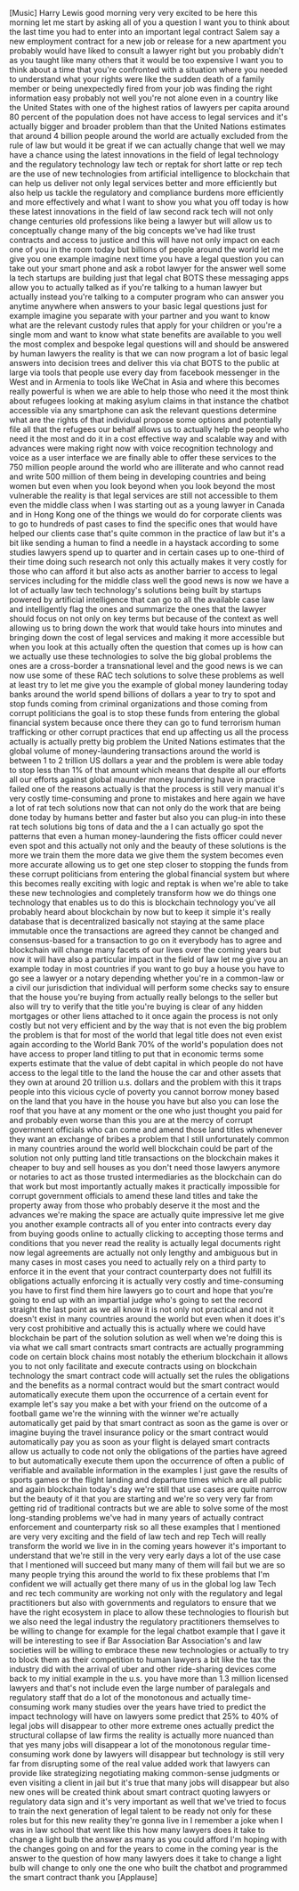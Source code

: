
[Music]
Harry Lewis good morning
very very excited to be here this
morning let me start by asking all of
you a question I want you to think about
the last time you had to enter into an
important legal contract Salem say a new
employment contract for a new job or
release for a new apartment you probably
would have liked to consult a lawyer
right but you probably didn&#39;t as you
taught like many others that it would be
too expensive I want you to think about
a time that you&#39;re confronted with a
situation where you needed to understand
what your rights were like the sudden
death of a family member or being
unexpectedly fired from your job
was finding the right information easy
probably not well you&#39;re not alone even
in a country like the United States with
one of the highest ratios of lawyers per
capita around 80 percent of the
population does not have access to legal
services and it&#39;s actually bigger and
broader problem than that the United
Nations estimates that around 4 billion
people around the world are actually
excluded from the rule of law but would
it be great if we can actually change
that well we may have a chance using the
latest innovations in the field of legal
technology and the regulatory technology
law tech or reptak for short latte or
rep tech are the use of new technologies
from artificial intelligence
to blockchain that can help us deliver
not only legal services better and more
efficiently but also help us tackle the
regulatory and compliance burdens more
efficiently and more effectively and
what I want to show you what you off
today is how these latest innovations in
the field of law second rack tech will
not only change centuries old
professions like being a lawyer but will
allow us to conceptually change many of
the big concepts we&#39;ve had like trust
contracts and access to justice and this
will have not only impact on each one of
you in the room today but billions of
people around the world let me give you
one example imagine next time you have a
legal question you can take out your
smart phone and ask a robot lawyer for
the answer well some la tech startups
are building just that legal chat BOTS
these messaging apps allow you to
actually talked as if you&#39;re talking to
a human lawyer but actually instead
you&#39;re talking to a computer program who
can answer you anytime anywhere when
answers to your basic legal questions
just for example imagine you separate
with your partner and you want to know
what are the relevant custody rules that
apply for your children or you&#39;re a
single mom and want to know what state
benefits are available to you well the
most complex and bespoke legal questions
will and should be answered by human
lawyers the reality is that we can now
program a lot of basic legal answers
into decision trees and deliver this via
chat BOTS to the public at large via
tools that people use every day from
facebook messenger in the West and in
Armenia to tools like WeChat in Asia and
where this becomes really powerful is
when we are able to help those who need
it the most
think about refugees looking at making
asylum claims in that instance the
chatbot accessible via any smartphone
can ask the relevant questions determine
what are the rights of that individual
propose some options and potentially
file all that the refugees our behalf
allows us to actually help the people
who need it the most and do it in a cost
effective way and scalable way and with
advances were making right now with
voice recognition technology and voice
as a user interface we are finally able
to offer these services to the 750
million people around the world who are
illiterate and who cannot read and write
500 million of them being in developing
countries and being women but even when
you look beyond when you look beyond the
most vulnerable the reality is that
legal services are still not accessible
to them even the middle class when I was
starting out as a young lawyer in Canada
and in Hong Kong one of the things we
would do for corporate clients was to go
to hundreds of past cases to find the
specific ones that would have helped our
clients case that&#39;s quite common in the
practice of law but it&#39;s a bit like
sending a human to find a needle in a
haystack
according to some studies lawyers spend
up to quarter and in certain cases up to
one-third of their time doing such
research not only this actually makes it
very costly for those who can afford it
but also acts as another barrier to
access to legal services including for
the middle class well the good news is
now we have a lot of actually law tech
technology&#39;s solutions being built by
startups powered by artificial
intelligence that can go to all the
available case law and intelligently
flag the ones and summarize the ones
that the lawyer should focus on not only
on key terms but because of the context
as well
allowing us to bring down the work that
would take hours into minutes and
bringing down the cost of legal services
and making it more accessible but when
you look at this actually often the
question that comes up is how can we
actually use these technologies to solve
the big global problems the ones are a
cross-border
a transnational level and the good news
is we can now use some of these RAC tech
solutions to solve these problems as
well at least try to let me give you the
example of global money laundering today
banks around the world spend billions of
dollars a year to try to spot and stop
funds coming from criminal organizations
and those coming from corrupt
politicians the goal is to stop these
funds from entering the global financial
system because once there they can go to
fund terrorism human trafficking or
other corrupt practices that end up
affecting us all the process actually is
actually pretty big problem the United
Nations estimates that the global volume
of money-laundering transactions around
the world is between 1 to 2 trillion US
dollars a year and the problem is were
able today to stop less than 1% of that
amount which means that despite all our
efforts all our efforts against global
maunder money laundering have in
practice failed one of the reasons
actually is that the process is still
very manual it&#39;s very costly
time-consuming and prone to mistakes and
here again we have a lot of rat tech
solutions now that can not only do the
work that are being done today by humans
better and faster but also you can
plug-in into these rat tech solutions
big tons of data and the a I can
actually go spot the patterns that even
a human money-laundering the fists
officer could never even spot and this
actually not only and the beauty of
these solutions is
the more we train them the more data we
give them the system becomes even more
accurate allowing us to get one step
closer to stopping the funds from these
corrupt politicians from entering the
global financial system but where this
becomes really exciting with logic and
reptak is when we&#39;re able to take these
new technologies and completely
transform how we do things one
technology that enables us to do this is
blockchain technology you&#39;ve all
probably heard about blockchain by now
but to keep it simple
it&#39;s really database that is
decentralized basically not staying at
the same place immutable once the
transactions are agreed they cannot be
changed and consensus-based
for a transaction to go on it everybody
has to agree and blockchain will change
many facets of our lives over the coming
years but now it will have also a
particular impact in the field of law
let me give you an example today in most
countries if you want to go buy a house
you have to go see a lawyer or a notary
depending whether you&#39;re in a common-law
or a civil our jurisdiction that
individual will perform some checks say
to ensure that the house you&#39;re buying
from actually really belongs to the
seller but also will try to verify that
the title you&#39;re buying is clear of any
hidden mortgages or other liens attached
to it
once again the process is not only
costly but not very efficient
and by the way that is not even the big
problem the problem is that for most of
the world that legal title does not even
exist again according to the World Bank
70% of the world&#39;s population does not
have access to proper land titling to
put that in economic terms some experts
estimate that the value of debt capital
in which people do not have access to
the legal title to the land the house
the car and other assets that they own
at around 20 trillion u.s. dollars
and the problem with this it traps
people into this vicious cycle of
poverty you cannot borrow money based on
the land that you have in the house you
have but also you can lose the roof that
you have at any moment or the one who
just thought you paid for and probably
even worse than this you are at the
mercy of corrupt government officials
who can come and amend those land titles
whenever they want an exchange of bribes
a problem that I still unfortunately
common in many countries around the
world
well blockchain could be part of the
solution not only putting land title
transactions on the blockchain makes it
cheaper to buy and sell houses as you
don&#39;t need those lawyers anymore or
notaries to act as those trusted
intermediaries as the blockchain can do
that work but most importantly actually
makes it practically impossible for
corrupt government officials to amend
these land titles and take the property
away from those who probably deserve it
the most and the advances we&#39;re making
the space are actually quite impressive
let me give you another example
contracts all of you enter into
contracts every day from buying goods
online to actually clicking to accepting
those terms and conditions that you
never read the reality is actually legal
documents right now legal agreements are
actually not only lengthy and ambiguous
but in many cases in most cases you need
to actually rely on a third party to
enforce it in the event that your
contract counterparty does not fulfill
its obligations actually enforcing it is
actually very costly and time-consuming
you have to first find them hire lawyers
go to court and hope that you&#39;re going
to end up with an impartial judge who&#39;s
going to set the record straight
the last point as we all know it is not
only not practical and not it doesn&#39;t
exist in many countries around the world
but even when it does it&#39;s very cost
prohibitive
and actually this is actually where we
could have blockchain be part of the
solution solution as well when we&#39;re
doing this is via what we call smart
contracts smart contracts are actually
programming code on certain block chains
most notably the etherium blockchain it
allows you to not only facilitate and
execute contracts using on blockchain
technology the smart contract code will
actually set the rules the obligations
and the benefits as a normal contract
would but the smart contract would
automatically execute them upon the
occurrence of a certain event for
example let&#39;s say you make a bet with
your friend on the outcome of a football
game we&#39;re the winning with the winner
we&#39;re actually automatically get paid by
that smart contract as soon as the game
is over or imagine buying the travel
insurance policy or the smart contract
would automatically pay you as soon as
your flight is delayed smart contracts
allow us actually to code not only the
obligations of the parties have agreed
to but automatically execute them upon
the occurrence of often a public of
verifiable and available information in
the examples I just gave the results of
sports games or the flight landing and
departure times which are all public and
again blockchain today&#39;s day we&#39;re still
that use cases are quite narrow but the
beauty of it that you are starting and
we&#39;re so very very far from getting rid
of traditional contracts but we are able
to solve some of the most long-standing
problems we&#39;ve had in many years of
actually contract enforcement and
counterparty risk so all these examples
that I mentioned are very very exciting
and the field of law tech and rep Tech
will really transform the world we live
in in the coming years however it&#39;s
important to understand that we&#39;re still
in the very very early days a lot of the
use case that I mentioned will succeed
but many many of them will fail but we
are so many people trying this around
the world to fix these problems
that I&#39;m confident we will actually get
there many of us in the global log law
Tech and rec tech community are working
not only with the regulatory and legal
practitioners but also with governments
and regulators to ensure that we have
the right ecosystem in place to allow
these technologies to flourish but we
also need the legal industry the
regulatory practitioners themselves to
be willing to change for example for the
legal chatbot example that I gave it
will be interesting to see if Bar
Association Bar Association&#39;s and law
societies will be willing to embrace
these new technologies or actually to
try to block them as their competition
to human lawyers a bit like the tax the
industry did with the arrival of uber
and other ride-sharing devices come back
to my initial example in the u.s. you
have more than 1.3 million licensed
lawyers and that&#39;s not include even the
large number of paralegals and
regulatory staff that do a lot of the
monotonous and actually time-consuming
work many studies over the years have
tried to predict the impact technology
will have on lawyers some predict that
25% to 40% of legal jobs will disappear
to other more extreme ones actually
predict the structural collapse of law
firms the reality is actually more
nuanced than that yes many jobs will
disappear
a lot of the monotonous regular
time-consuming work done by lawyers will
disappear but technology is still very
far from disrupting some of the real
value added work that lawyers can
provide like strategizing negotiating
making common-sense judgments or even
visiting a client in jail but it&#39;s true
that many jobs will disappear
but also new ones will be created think
about smart contract quoting lawyers or
regulatory data sign
and it&#39;s very important as well that
we&#39;ve tried to focus to train the next
generation of legal talent to be ready
not only for these roles but for this
new reality they&#39;re gonna live in I
remember a joke when I was in law school
that went like this how many lawyers
does it take to change a light bulb
the answer as many as you could afford
I&#39;m hoping with the changes going on and
for the years to come in the coming year
is the answer to the question of how
many lawyers does it take to change a
light bulb will change to only one the
one who built the chatbot and programmed
the smart contract thank you
[Applause]
